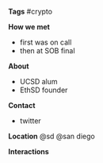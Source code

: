 **Tags**
#crypto 

**How we met**
* first was on call 
* then at SOB final 

**About**
- UCSD alum
- EthSD founder

**Contact**
- twitter

**Location**
@sd
@san diego

**Interactions**